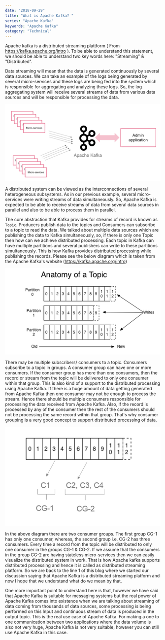 ```yaml
---
date: "2018-09-29"
title: "What is Apache Kafka? "
series: "Apache Kafka"
keywords: "Apache Kafka"
category: "Technical"
---
```


Apache kafka is a distributed streaming plattform ( From https://kafka.apache.org/intro ). To be able to understand this statement, we should be able to understand two key words here: "Streaming" & "Distributed".

Data streaming will mean that the data is generated continuously by several data sources. We can take an example of the logs being generated by several micro-services and these logs are being fed into the system which is responsible for aggregating and analyzing these logs. So, the log aggregating system will receive several streams of data from various data sources and will be responsible for processing the data.

![alt text](https://raw.githubusercontent.com/h4harshit/blogs/master/blogs/apache-kafka/img/apache-kafka.png "Apache kafka")

A distributed system can be viewed as the interconnections of several heterogeneous subsystems. As in our previous example, several micro-services were writing streams of data simultaneously. So, Apache Kafka is expected to be able to receive streams of data from several data sources in parallel and also to be able to process them in parallel.

The core abstraction that Kafka provides for streams of record is known as `Topic`. Producers publish data to the topics and Consumers can subscribe to a topic to read the data. We talked about multiple data sources which are publishing the data to Kafka simultaneously, so, if there is only one Topic then how can we achieve distributed processing. Each topic in Kafka can have multiple partitions and several publishers can write to these partitions simultaneously. This is how Kafka provides distributed processing while publishing the records. Please see the below diagram which is taken from the Apache Kafka's website (https://kafka.apache.org/intro)

![alt text](https://raw.githubusercontent.com/h4harshit/blogs/master/blogs/apache-kafka/img/apache-kafka-topic.png "Apache kafka Topic")


There may be multiple subscribers/ consumers to a topic. Consumers subscribe to a topic in groups. A consumer group can have one or more consumers. If the consumer group has more than one consumers, then the record or stream from the topic will be delivered to only one consumer within that group. This is also kind of a support to the distributed processing using Apache Kafka. If there is a huge amount of data getting generated from Apache Kafka then one consumer may not be enough to process the stream. Hence there should be multiple consumers responsible for processing the data received from Apache Kafka. Also, if the record is processed by any of the consumer then the rest of the consumers should not be processing the same record within that group. That's why consumer grouping is a very good concept to support distributed processing of data.

![alt text](https://raw.githubusercontent.com/h4harshit/blogs/master/blogs/apache-kafka/img/apache-kafka-consumer-group.png "Apache kafka Consumer Group")

In the above diagram there are two consumer groups. The first group CG-1 has only one consumer, whereas, the second group i.e.  CG-2 has three consumers. Every time a record from the topic will be distributed to only one consumer in the groups CG-1 & CG-2. If we assume that the consumers in the group  CG-2 are having stateless micro-services then we can easily visualize the distributed system in work. That is how Apache kafka supports distributed processing and hence it is called as distributed streaming platform. So we are back to the line 1 of this blog where we started our discussion saying that Apache Kafka is a distributed streaming platform and now I hope that we understand what do we mean by that.

One more important point to understand here is that, however we have said that Apache Kafka is suitable for messaging systems but the real power of Apache Kafka comes into existence when we are talking about streaming of data coming from thousands of data sources, some processing is being performed on this Input and continuous stream of data is produced in the output topic. This is the real use case of Apache Kafka. For making a one to one communication between two applications where the data volume is also not very huge, Apache Kafka is not very suitable, however you can still use Apache Kafka in this case.

